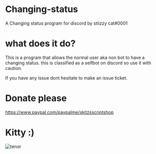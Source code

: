 # Changing-status
A Changing status program for discord by stiizzy cat#0001

# what does it do?
This is a program that allows the normal user aka non bot to have a changing status. 
this is classified as a selfbot on discord so use it with caution. 

If you have any issue dont hesitate to make an issue ticket.

# Donate please
https://www.paypal.com/paypalme/skitzsscriptshop

# Kitty :)
![tenor](https://user-images.githubusercontent.com/75148429/116770808-0aeb2480-a9fb-11eb-96ae-e09e59bcdb30.gif)

